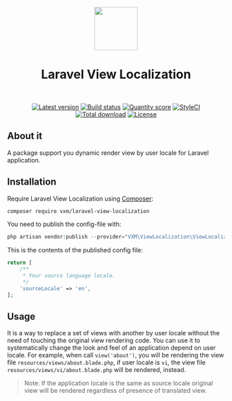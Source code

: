 <p align="center">
    <a href="https://github.com/laravel" target="_blank">
        <img src="https://avatars0.githubusercontent.com/u/958072" height="100px">
    </a>
    <h1 align="center">Laravel View Localization</h1>
    <br>
    <p align="center">
    <a href="https://packagist.org/packages/vxm/laravel-async"><img src="https://img.shields.io/packagist/v/vxm/laravel-async.svg?style=flat-square" alt="Latest version"></a>
    <a href="https://travis-ci.org/vuongxuongminh/laravel-async"><img src="https://img.shields.io/travis/vuongxuongminh/laravel-async/master.svg?style=flat-square" alt="Build status"></a>
    <a href="https://scrutinizer-ci.com/g/vuongxuongminh/laravel-async"><img src="https://img.shields.io/scrutinizer/g/vuongxuongminh/laravel-async.svg?style=flat-square" alt="Quantity score"></a>
    <a href="https://styleci.io/repos/191031210"><img src="https://styleci.io/repos/191031210/shield?branch=master" alt="StyleCI"></a>
    <a href="https://packagist.org/packages/vxm/laravel-async"><img src="https://img.shields.io/packagist/dt/vxm/laravel-async.svg?style=flat-square" alt="Total download"></a>
    <a href="https://packagist.org/packages/vxm/laravel-async"><img src="https://img.shields.io/packagist/l/vxm/laravel-async.svg?style=flat-square" alt="License"></a>
    </p>
</p>

## About it

A package support you dynamic render view by user locale for Laravel application.

## Installation

Require Laravel View Localization using [Composer](https://getcomposer.org):

```bash
composer require vxm/laravel-view-localization
```

You need to publish the config-file with:

```php
php artisan vendor:publish --provider="VXM\ViewLocalization\ViewLocalizationServiceProvider" --tag="config"
```

This is the contents of the published config file:

```php
return [
    /**
     * Your source language locale.
     */
    'sourceLocale' => 'en',
];
```

## Usage

It is a way to replace a set of views with another by user locale without the need of touching the original view rendering code. 
You can use it to systematically change the look and feel of an application depend on user locale. 
For example, when call `view('about')`, you will be rendering the view file `resources/views/about.blade.php`, if user locale is `vi`, the view file `resources/views/vi/about.blade.php` will be rendered, instead.

>Note: If the application locale is the same as source locale original view will be rendered regardless of presence of translated view.

